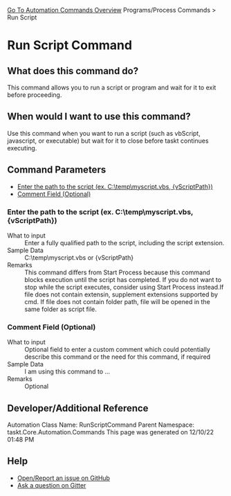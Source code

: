 <!--TITLE: Run Script Command -->
<!-- SUBTITLE: a command in the Programs/Process Commands group. -->
[Go To Automation Commands Overview](/automation-commands.md)
Programs/Process Commands &gt; Run Script


# Run Script Command


## What does this command do?
This command allows you to run a script or program and wait for it to exit before proceeding.


## When would I want to use this command?
Use this command when you want to run a script (such as vbScript, javascript, or executable) but wait for it to close before taskt continues executing.


## Command Parameters
- [Enter the path to the script (ex. C:\temp\myscript.vbs, {vScriptPath})](#param_0)
- [Comment Field (Optional)](#param_1)


<a id="param_0"></a>
### Enter the path to the script (ex. C:\temp\myscript.vbs, {vScriptPath})


<dl>
<dt>What to input</dt><dd>Enter a fully qualified path to the script, including the script extension.</dd>
<dt>Sample Data</dt><dd>C:\temp\myscript.vbs or {vScriptPath}</dd>
<dt>Remarks</dt><dd>This command differs from Start Process because this command blocks execution until the script has completed.  If you do not want to stop while the script executes, consider using Start Process instead.If file does not contain extensin, supplement extensions supported by cmd.
If file does not contain folder path, file will be opened in the same folder as script file.</dd>
</dl>




<a id="param_1"></a>
### Comment Field (Optional)


<dl>
<dt>What to input</dt><dd>Optional field to enter a custom comment which could potentially describe this command or the need for this command, if required</dd>
<dt>Sample Data</dt><dd>I am using this command to ...</dd>
<dt>Remarks</dt><dd>Optional</dd>
</dl>




## Developer/Additional Reference
Automation Class Name: RunScriptCommand
Parent Namespace: taskt.Core.Automation.Commands
This page was generated on 12/10/22 01:48 PM


## Help
- [Open/Report an issue on GitHub](https://github.com/rcktrncn/taskt/issues/new)
- [Ask a question on Gitter](https://gitter.im/taskt-rpa/Lobby)
